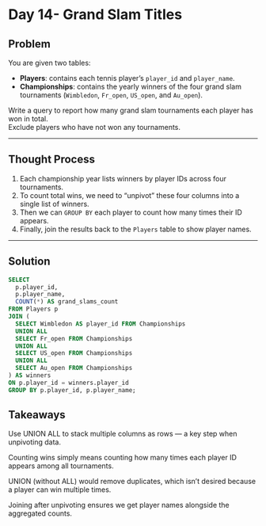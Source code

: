 # Day 14- Grand Slam Titles

## Problem
You are given two tables:  
- **Players**: contains each tennis player’s `player_id` and `player_name`.  
- **Championships**: contains the yearly winners of the four grand slam tournaments (`Wimbledon`, `Fr_open`, `US_open`, and `Au_open`).  

Write a query to report how many grand slam tournaments each player has won in total.  
Exclude players who have not won any tournaments.

---

## Thought Process
1. Each championship year lists winners by player IDs across four tournaments.  
2. To count total wins, we need to “unpivot” these four columns into a single list of winners.  
3. Then we can `GROUP BY` each player to count how many times their ID appears.  
4. Finally, join the results back to the `Players` table to show player names.

---

## Solution
```sql
SELECT 
  p.player_id,
  p.player_name,
  COUNT(*) AS grand_slams_count
FROM Players p
JOIN (
  SELECT Wimbledon AS player_id FROM Championships
  UNION ALL
  SELECT Fr_open FROM Championships
  UNION ALL
  SELECT US_open FROM Championships
  UNION ALL
  SELECT Au_open FROM Championships
) AS winners
ON p.player_id = winners.player_id
GROUP BY p.player_id, p.player_name;
```

## Takeaways 

Use UNION ALL to stack multiple columns as rows — a key step when unpivoting data.

Counting wins simply means counting how many times each player ID appears among all tournaments.

UNION (without ALL) would remove duplicates, which isn’t desired because a player can win multiple times.

Joining after unpivoting ensures we get player names alongside the aggregated counts.
